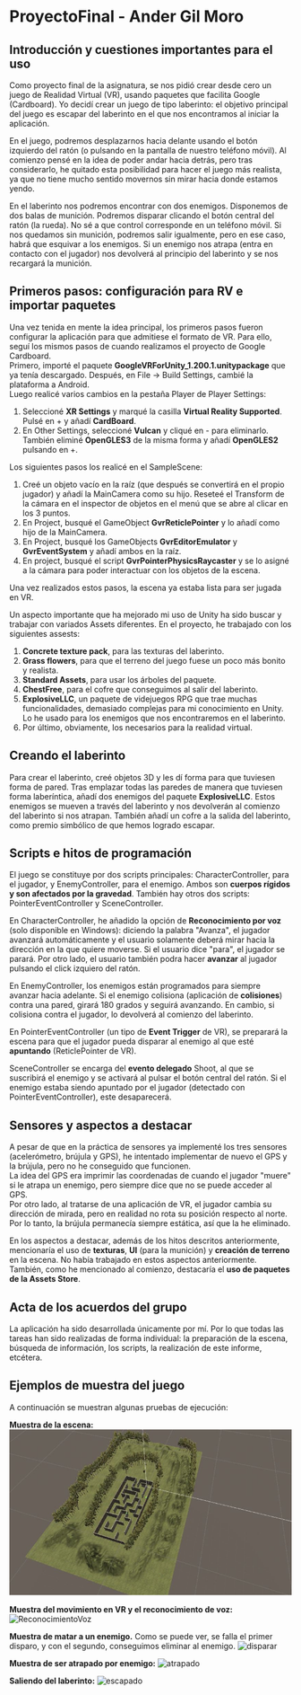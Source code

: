 # ProyectoFinal - Ander Gil Moro

## Introducción y cuestiones importantes para el uso
Como proyecto final de la asignatura, se nos pidió crear desde cero un juego de Realidad Virtual (VR), usando paquetes que facilita Google (Cardboard). Yo decidí crear un juego de tipo laberinto: el objetivo principal del juego es escapar del laberinto en el que nos encontramos al iniciar la aplicación.

En el juego, podremos desplazarnos hacia delante usando el botón izquierdo del ratón (o pulsando en la pantalla de nuestro teléfono móvil). Al comienzo pensé en la idea de poder andar hacia detrás, pero tras considerarlo, he quitado esta posibilidad para hacer el juego más realista, ya que no tiene mucho sentido movernos sin mirar hacia donde estamos yendo.

En el laberinto nos podremos encontrar con dos enemigos. Disponemos de dos balas de munición. Podremos disparar clicando el botón central del ratón (la rueda). No sé a que control corresponde en un teléfono móvil. Si nos quedamos sin munición, podremos salir igualmente, pero en ese caso, habrá que esquivar a los enemigos. Si un enemigo nos atrapa (entra en contacto con el jugador) nos devolverá al principio del laberinto y se nos recargará la munición.

## Primeros pasos: configuración para RV e importar paquetes
Una vez tenida en mente la idea principal, los primeros pasos fueron configurar la aplicación para que admitiese el formato de VR. Para ello, seguí los mismos pasos de cuando realizamos el proyecto de Google Cardboard.    
Primero, importé el paquete **GoogleVRForUnity_1.200.1.unitypackage** que ya tenía descargado. Después, en File -> Build Settings, cambié la plataforma a Android.  
Luego realicé varios cambios en la pestaña Player de Player Settings:
1. Seleccioné **XR Settings** y marqué la casilla **Virtual Reality Supported**. Pulsé en + y añadí **CardBoard**.
2. En Other Settings, seleccioné **Vulcan** y cliqué en - para eliminarlo. También eliminé **OpenGLES3** de la misma forma y añadí **OpenGLES2** pulsando en +.

Los siguientes pasos los realicé en el SampleScene:
1. Creé un objeto vacío en la raíz (que después se convertirá en el propio jugador) y añadí la MainCamera como su hijo. Reseteé el Transform de la cámara en el inspector de objetos en el menú que se abre al clicar en los 3 puntos.
2. En Project, busqué el GameObject **GvrReticlePointer** y lo añadí como hijo de la MainCamera.
2. En Project, busqué los GameObjects **GvrEditorEmulator** y **GvrEventSystem** y añadí ambos en la raíz.
3. En project, busqué el script **GvrPointerPhysicsRaycaster** y se lo asigné a la cámara para poder interactuar con los objetos de la escena.

Una vez realizados estos pasos, la escena ya estaba lista para ser jugada en VR.

Un aspecto importante que ha mejorado mi uso de Unity ha sido buscar y trabajar con variados Assets diferentes. En el proyecto, he trabajado con los siguientes assests:
1. **Concrete texture pack**, para las texturas del laberinto.
2. **Grass flowers**, para que el terreno del juego fuese un poco más bonito y realista.
3. **Standard Assets**, para usar los árboles del paquete.
4. **ChestFree**, para el cofre que conseguimos al salir del laberinto.
5. **ExplosiveLLC**, un paquete de videjuegos RPG que trae muchas funcionalidades, demasiado complejas para mi conocimiento en Unity. Lo he usado para los enemigos que nos encontraremos en el laberinto.
6. Por último, obviamente, los necesarios para la realidad virtual.

## Creando el laberinto

Para crear el laberinto, creé objetos 3D y les dí forma para que tuviesen forma de pared. Tras emplazar todas las paredes de manera que tuviesen forma laberíntica, añadí dos enemigos del paquete **ExplosiveLLC**. Estos enemigos se mueven a través del laberinto y nos devolverán al comienzo del laberinto si nos atrapan. También añadí un cofre a la salida del laberinto, como premio simbólico de que hemos logrado escapar.

## Scripts e hitos de programación

El juego se constituye por dos scripts principales: CharacterController, para el jugador, y EnemyController, para el enemigo. Ambos son **cuerpos rígidos y son afectados por la gravedad**. También hay otros dos scripts: PointerEventController y SceneController.

En CharacterController, he añadido la opción de **Reconocimiento por voz** (solo disponible en Windows): diciendo la palabra "Avanza", el jugador avanzará automáticamente y el usuario solamente deberá mirar hacia la dirección en la que quiere moverse. Si el usuario dice "para", el jugador se parará. Por otro lado, el usuario también podra hacer **avanzar** al jugador pulsando el click izquiero del ratón. 

En EnemyController, los enemigos están programados para siempre avanzar hacia adelante. Si el enemigo colisiona (aplicación de **colisiones**) contra una pared, girará 180 grados y seguirá avanzando. En cambio, si colisiona contra el jugador, lo devolverá al comienzo del laberinto.

En PointerEventController (un tipo de **Event Trigger** de VR), se preparará la escena para que el jugador pueda disparar al enemigo al que esté **apuntando** (ReticlePointer de VR).

SceneController se encarga del **evento delegado** Shoot, al que se suscribirá el enemigo y se activará al pulsar el botón central del ratón. Si el enemigo estaba siendo apuntado por el jugador (detectado con PointerEventController), este desaparecerá.


## Sensores y aspectos a destacar

A pesar de que en la práctica de sensores ya implementé los tres sensores (acelerómetro, brújula y GPS), he intentado implementar de nuevo el GPS y la brújula, pero no he conseguido que funcionen.  
La idea del GPS era imprimir las coordenadas de cuando el jugador "muere" si le atrapa un enemigo, pero siempre dice que no se puede acceder al GPS.  
Por otro lado, al tratarse de una aplicación de VR, el jugador cambia su dirección de mirada, pero en realidad no rota su posición respecto al norte. Por lo tanto, la brújula permanecía siempre estática, así que la he eliminado.

En los aspectos a destacar, además de los hitos descritos anteriormente, mencionaría el uso de **texturas**, **UI** (para la munición) y **creación de terreno** en la escena. No había trabajado en estos aspectos anteriormente. También, como he mencionado al comienzo, destacaría el **uso de paquetes de la Assets Store**. 


## Acta de los acuerdos del grupo

La aplicación ha sido desarrollada únicamente por mí. Por lo que todas las tareas han sido realizadas de forma individual: la preparación de la escena, búsqueda de información, los scripts, la realización de este informe, etcétera.

## Ejemplos de muestra del juego

A continuación se muestran algunas pruebas de ejecución:

**Muestra de la escena:**  
![escena](img/captura.JPG)

**Muestra del movimiento en VR y el reconocimiento de voz:**  
![ReconocimientoVoz](img/1.gif)

**Muestra de matar a un enemigo.** Como se puede ver, se falla el primer disparo, y con el segundo, conseguimos eliminar al enemigo.
![disparar](img/2.gif)

**Muestra de ser atrapado por enemigo:**
![atrapado](img/3.gif)

**Saliendo del laberinto:**
![escapado](img/4.gif)



